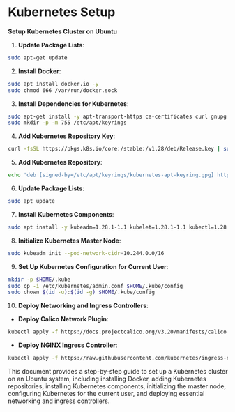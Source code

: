 
# Kubernetes Setup

**Setup Kubernetes Cluster on Ubuntu**

1. **Update Package Lists**:

```bash
sudo apt-get update
```

2. **Install Docker**:

```bash
sudo apt install docker.io -y
sudo chmod 666 /var/run/docker.sock
```

3. **Install Dependencies for Kubernetes**:

```bash
sudo apt-get install -y apt-transport-https ca-certificates curl gnupg
sudo mkdir -p -m 755 /etc/apt/keyrings
```

4. **Add Kubernetes Repository Key**:

```bash
curl -fsSL https://pkgs.k8s.io/core:/stable:/v1.28/deb/Release.key | sudo gpg --dearmor -o /etc/apt/keyrings/kubernetes-apt-keyring.gpg
```

5. **Add Kubernetes Repository**:

```bash
echo 'deb [signed-by=/etc/apt/keyrings/kubernetes-apt-keyring.gpg] https://pkgs.k8s.io/core:/stable:/v1.28/deb/ /' | sudo tee /etc/apt/sources.list.d/kubernetes.list
```

6. **Update Package Lists**:

```bash
sudo apt update
```

7. **Install Kubernetes Components**:

```bash
sudo apt install -y kubeadm=1.28.1-1.1 kubelet=1.28.1-1.1 kubectl=1.28.1-1.1
```

8. **Initialize Kubernetes Master Node**:

```bash
sudo kubeadm init --pod-network-cidr=10.244.0.0/16
```

9. **Set Up Kubernetes Configuration for Current User**:

```bash
mkdir -p $HOME/.kube
sudo cp -i /etc/kubernetes/admin.conf $HOME/.kube/config
sudo chown $(id -u):$(id -g) $HOME/.kube/config
```

10. **Deploy Networking and Ingress Controllers**:

- **Deploy Calico Network Plugin**:

```bash
kubectl apply -f https://docs.projectcalico.org/v3.20/manifests/calico.yaml
```

- **Deploy NGINX Ingress Controller**:

```bash
kubectl apply -f https://raw.githubusercontent.com/kubernetes/ingress-nginx/controller-v0.49.0/deploy/static/provider/baremetal/deploy.yaml
```

This document provides a step-by-step guide to set up a Kubernetes cluster on an Ubuntu system, including installing Docker, adding Kubernetes repositories, installing Kubernetes components, initializing the master node, configuring Kubernetes for the current user, and deploying essential networking and ingress controllers.
